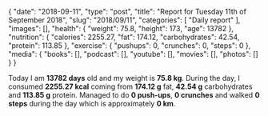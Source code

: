 {
    "date": "2018-09-11",
    "type": "post",
    "title": "Report for Tuesday 11th of September 2018",
    "slug": "2018\/09\/11",
    "categories": [
        "Daily report"
    ],
    "images": [],
    "health": {
        "weight": 75.8,
        "height": 173,
        "age": 13782
    },
    "nutrition": {
        "calories": 2255.27,
        "fat": 174.12,
        "carbohydrates": 42.54,
        "protein": 113.85
    },
    "exercise": {
        "pushups": 0,
        "crunches": 0,
        "steps": 0
    },
    "media": {
        "books": [],
        "podcast": [],
        "youtube": [],
        "movies": [],
        "photos": []
    }
}

Today I am <strong>13782 days</strong> old and my weight is <strong>75.8 kg</strong>. During the day, I consumed <strong>2255.27 kcal</strong> coming from <strong>174.12 g</strong> fat, <strong>42.54 g</strong> carbohydrates and <strong>113.85 g</strong> protein. Managed to do <strong>0 push-ups</strong>, <strong>0 crunches</strong> and walked <strong>0 steps</strong> during the day which is approximately <strong>0 km</strong>.